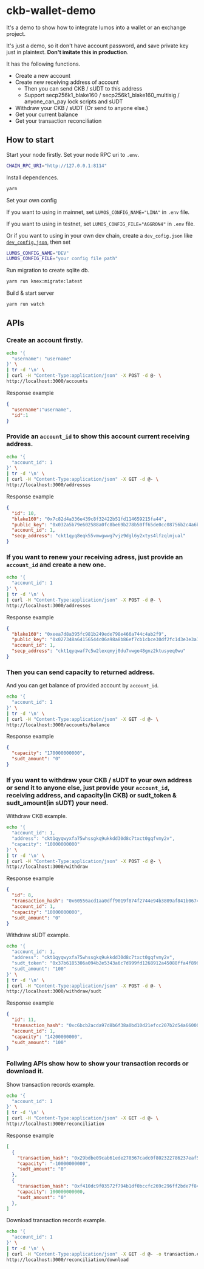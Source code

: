 # ckb-wallet-demo

It's a demo to show how to integrate lumos into a wallet or an exchange project.

It's just a demo, so it don't have account password, and save private key just in plaintext. **Don't imitate this in production**.

It has the following functions.

* Create a new account
* Create new receiving address of account
  * Then you can send CKB / sUDT to this address
  * Support secp256k1_blake160 / secp256k1_blake160_multisig / anyone_can_pay lock scripts and sUDT
* Withdraw your CKB / sUDT (Or send to anyone else.)
* Get your current balance
* Get your transaction reconciliation

## How to start

Start your node firstly. Set your node RPC uri to `.env`.

```bash
CHAIN_RPC_URI="http://127.0.0.1:8114"
```

Install dependences.

```bash
yarn
```

Set your own config

If you want to using in mainnet, set `LUMOS_CONFIG_NAME="LINA"` in `.env` file.

If you want to using in testnet, set `LUMOS_CONFIG_FILE="AGGRON4"` in `.env` file.

Or if you want to using in your own dev chain, create a `dev_cofig.json` like [`dev_config.json`](./dev_config.json), then set

```bash
LUMOS_CONFIG_NAME="DEV"
LUMOS_CONFIG_FILE="your config file path"
```

Run migration to create sqlite db.

```bash
yarn run knex:migrate:latest
```

Build & start server

```bash
yarn run watch
```

## APIs

### Create an account firstly.

```bash
echo '{
  "username": "username"
}' \
| tr -d '\n' \
| curl -H "Content-Type:application/json" -X POST -d @- \
http://localhost:3000/accounts
```

Response example
```json
{
  "username":"username",
  "id":1
}
```

### Provide an `account_id` to show this account current receiving address.

```bash
echo '{
  "account_id": 1
}' \
| tr -d '\n' \
| curl -H "Content-Type:application/json" -X GET -d @- \
http://localhost:3000/addresses
```

Response example

```json
{
  "id": 10,
  "blake160": "0x7c82d4a336e439c8f32422b51fd114659215fa44",
  "public_key": "0x032a5b79e602588a0fc8be69b278b50ff65de0cc08756b2c4a6bbcfd7a3b87eee5",
  "account_id": 1,
  "secp_address": "ckt1qyq8eqk55vmwgwwg7vjz9dgl6y2xtys4lfzqlmjual"
}
```

### If you want to renew your receiving adress, just provide an `account_id` and create a new one.

```bash
echo '{
  "account_id": 1
}' \
| tr -d '\n' \
| curl -H "Content-Type:application/json" -X POST -d @- \
http://localhost:3000/addresses
```

Response example

```json
{
  "blake160": "0xeea7d8a395fc981b249ede798e466a744c4ab2f9",
  "public_key": "0x027348a64156544c06a98a8b86ef7cb1cbce30df2fc1d3e3e3a19c43e4a72939ca",
  "account_id": 1,
  "secp_address": "ckt1qyqwaf7c5w2lexqmyj0du7vwge48gnz2ktusyeq0wu"
}
```

### Then you can send capacity to returned address.

And you can get balance of provided account by `account_id`.

```bash
echo '{
  "account_id": 1
}' \
| tr -d '\n' \
| curl -H "Content-Type:application/json" -X GET -d @- \
http://localhost:3000/accounts/balance
```

Response example

```json
{
  "capacity": "170000000000",
  "sudt_amount": "0"
}
```

### If you want to withdraw your CKB / sUDT to your own address or send it to anyone else, just provide your `account_id`, receiving address, and capacity(in CKB) or sudt_token & sudt_amount(in sUDT) your need.

Withdraw CKB example.

```bash
echo '{
  "account_id": 1,
  "address": "ckt1qyqwyxfa75whssgkq9ukkdd30d8c7txct0gqfvmy2v",
  "capacity": "10000000000"
}' \
| tr -d '\n' \
| curl -H "Content-Type:application/json" -X POST -d @- \
http://localhost:3000/withdraw
```

Response example

```json
{
  "id": 8,
  "transaction_hash": "0x60556acd1aa0dff9019f874f2744e94b3809af841b0674eb3c6ec1fb262623d1",
  "account_id": 1,
  "capacity": "10000000000",
  "sudt_amount": "0"
}
```

Withdraw sUDT example.

```bash
echo '{
  "account_id": 1,
  "address": "ckt1qyqwyxfa75whssgkq9ukkdd30d8c7txct0gqfvmy2v",
  "sudt_token": "0x37b6185306a094b2e5343a6c7d999fd1268912a45088ffa4f8963e642c1cdf4e",
  "sudt_amount": "100"
}' \
| tr -d '\n' \
| curl -H "Content-Type:application/json" -X POST -d @- \
http://localhost:3000/withdraw/sudt
```

Response example

```json
{
  "id": 11,
  "transaction_hash": "0xc6bcb2acda97d8b6f38a0bd10d21efcc207b2d54a66000c699898fdf11177fb7",
  "account_id": 1,
  "capacity": "14200000000",
  "sudt_amount": "100"
}
```

### Follwing APIs show how to show your transaction records or download it.

Show transaction records example.

```bash
echo '{
  "account_id": 1
}' \
| tr -d '\n' \
| curl -H "Content-Type:application/json" -X GET -d @- \
http://localhost:3000/reconciliation
```

Response example

```json
[
  {
    "transaction_hash": "0x29bdbe09cab61ede270367cadc0f802322786237eaf5b133e4717b5ceaee8b19",
    "capacity": "-10000000000",
    "sudt_amount": "0"
  },
  {
    "transaction_hash": "0xf410dc9f03572f794b1df0bccfc269c296ff2bde7f842b742913a7c67fbe0c9e",
    "capacity": 100000000000,
    "sudt_amount": "0"
  },
]
```

Download transaction records example.

```bash
echo '{
  "account_id": 1
}' \
| tr -d '\n' \
| curl -H "Content-Type:application/json" -X GET -d @- -o transaction.csv \
http://localhost:3000/reconciliation/download
```

